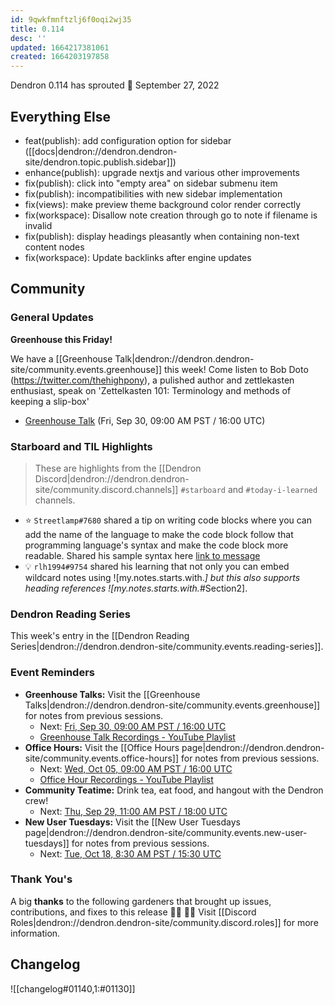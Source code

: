 ```yaml
---
id: 9qwkfmnftzlj6f0oqi2wj35
title: 0.114
desc: ''
updated: 1664217381061
created: 1664203197858
---
```


Dendron 0.114 has sprouted  🌱
September 27, 2022

## Everything Else

- feat(publish): add configuration option for sidebar ([[docs|dendron://dendron.dendron-site/dendron.topic.publish.sidebar]])
- enhance(publish): upgrade nextjs and various other improvements
- fix(publish): click into "empty area" on sidebar submenu item
- fix(publish): incompatibilities with new sidebar implementation
- fix(views): make preview theme background color render correctly
- fix(workspace): Disallow note creation through go to note if filename is invalid
- fix(publish): display headings pleasantly when containing non-text content nodes
- fix(workspace): Update backlinks after engine updates

## Community

### General Updates

**Greenhouse this Friday!**

We have a [[Greenhouse Talk|dendron://dendron.dendron-site/community.events.greenhouse]] this week! Come listen to Bob Doto (https://twitter.com/thehighpony), a pulished author and zettlekasten enthusiast, speak on 'Zettelkasten 101: Terminology and methods of keeping a slip-box' 

- [Greenhouse Talk](https://lu.ma/knu8uopf) (Fri, Sep 30, 09:00 AM PST / 16:00 UTC)


### Starboard and TIL Highlights
<!-- TODO: update links. Delete section is no new items-->
> These are highlights from the [[Dendron Discord|dendron://dendron.dendron-site/community.discord.channels]] `#starboard` and `#today-i-learned` channels.

- ⭐ `Streetlamp#7680` shared a tip on writing code blocks where you can add the name of the language to make the code block follow that programming language's syntax and make the code block more readable. Shared his sample syntax here [link to message](https://discord.com/channels/717965437182410783/742532267058004098/1021298351997730897)
- 💡 `rlh1994#9754` shared his learning that not only you can embed wildcard notes using ![my.notes.starts.with.*] but this also supports heading references ![my.notes.starts.with.*#Section2]. 

### Dendron Reading Series

This week's entry in the [[Dendron Reading Series|dendron://dendron.dendron-site/community.events.reading-series]].

### Event Reminders

- **Greenhouse Talks:** Visit the [[Greenhouse Talks|dendron://dendron.dendron-site/community.events.greenhouse]] for notes from previous sessions.
    - Next: [Fri, Sep 30, 09:00 AM PST / 16:00 UTC](https://link.dendron.so/luma)
    - [Greenhouse Talk Recordings - YouTube Playlist](https://link.dendron.so/greenhouse)
- **Office Hours:** Visit the [[Office Hours page|dendron://dendron.dendron-site/community.events.office-hours]] for notes from previous sessions.
    - Next: [Wed, Oct 05, 09:00 AM PST / 16:00 UTC](https://link.dendron.so/luma)
    - [Office Hour Recordings - YouTube Playlist](https://link.dendron.so/6yPa)
- **Community Teatime:** Drink tea, eat food, and hangout with the Dendron crew!
    - Next: [Thu, Sep 29, 11:00 AM PST / 18:00 UTC](https://link.dendron.so/luma)
- **New User Tuesdays:** Visit the [[New User Tuesdays page|dendron://dendron.dendron-site/community.events.new-user-tuesdays]] for notes from previous sessions.
    - Next: [Tue, Oct 18, 8:30 AM PST / 15:30 UTC](https://link.dendron.so/luma)

### Thank You's

A big **thanks** to the following gardeners that brought up issues, contributions, and fixes to this release :man_farmer: :woman_farmer: 
Visit [[Discord Roles|dendron://dendron.dendron-site/community.discord.roles]] for more information.

## Changelog
![[changelog#01140,1:#01130]]
